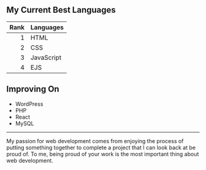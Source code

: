 ## My Current Best Languages

| Rank | Languages |
|-----:|-----------|
|     1| HTML      |
|     2| CSS       |
|     3| JavaScript|
|     4| EJS       |

## Improving On
- WordPress
- PHP
- React
- MySQL

---

My passion for web development comes from enjoying the process of putting something together to complete a project that I can look back at be proud of. To me, being proud of your work is the most important thing about web development.

<!--
**martezdaniel/martezdaniel** is a ✨ _special_ ✨ repository because its `README.md` (this file) appears on your GitHub profile.

Here are some ideas to get you started:

- 🔭 I’m currently working on ...
- 🌱 I’m currently learning ...
- 👯 I’m looking to collaborate on ...
- 🤔 I’m looking for help with ...
- 💬 Ask me about ...
- 📫 How to reach me: ...
- 😄 Pronouns: ...
- ⚡ Fun fact: ...
-->
